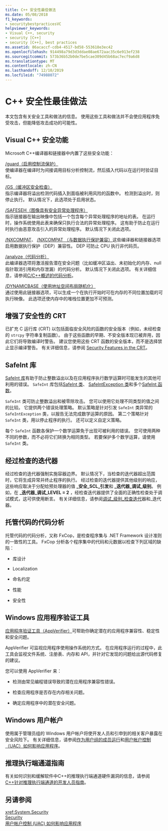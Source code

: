 ```yaml
---
title: C++ 安全性最佳做法
ms.date: 05/08/2018
f1_keywords:
- securitybestpracticesVC
helpviewer_keywords:
- Visual C++, security
- security [C++]
- security [C++], best practices
ms.assetid: 86acaccf-cdb4-4517-bd58-553618e3ec42
ms.openlocfilehash: 914498a79d3d3ddae08ae672aac35c6e913ef238
ms.sourcegitcommit: 573b36b52b0de7be5cae309d45b68ac7ecf9a6d8
ms.translationtype: MT
ms.contentlocale: zh-CN
ms.lasthandoff: 12/10/2019
ms.locfileid: "74988072"
---
```

# <a name="security-best-practices-for-c"></a>C++ 安全性最佳做法

本文包含有关安全工具和做法的信息。 使用这些工具和做法并不会使应用程序免受攻击，但能降低攻击成功的可能性。

## <a name="visual-c-security-features"></a>Visual C++ 安全功能

Microsoft C++编译器和链接器中内置了这些安全功能：

[/guard（启用控制流保护）](../build/reference/guard-enable-control-flow-guard.md)<br/>
使编译器在编译时为间接调用目标分析控制流，然后插入代码以在运行时验证目标。

[/GS（缓冲区安全检查）](../build/reference/gs-buffer-security-check.md)<br/>
指示编译器将溢出检测代码插入到面临被利用风险的函数中。 检测到溢出时，则停止执行。 默认情况下，此选项处于启用状态。

[/SAFESEH（图像具有安全异常处理程序）](../build/reference/safeseh-image-has-safe-exception-handlers.md)<br/>
指示链接器在输出映像中包括一个包含每个异常处理程序的地址的表。 在运行时，操作系统使用此表来确保只执行合法的异常处理程序。 这有助于防止在运行时执行由恶意攻击引入的异常处理程序。 默认情况下关闭此选项。

[/NXCOMPAT](../build/reference/nxcompat.md)、 [/NXCOMPAT （与数据执行保护兼容）](../build/reference/nxcompat-compatible-with-data-execution-prevention.md)这些编译器和链接器选项启用数据执行保护（DEP）兼容性。 DEP 可防止 CPU 执行非代码页。

[/analyze（代码分析）](../build/reference/analyze-code-analysis.md)<br/>
此编译器选项将激活报告潜在安全问题（比如缓冲区溢出、未初始化的内存、null 指针取消引用和内存泄漏）的代码分析。 默认情况下关闭此选项。 有关详细信息，请参阅[C/C++概述的代码分析](/visualstudio/code-quality/code-analysis-for-c-cpp-overview)。

[/DYNAMICBASE（使用地址空间布局随机化）](../build/reference/dynamicbase-use-address-space-layout-randomization.md)<br/>
通过使用此链接器选项，可以生成一个在执行开始时可在内存的不同位置加载的可执行映像。 此选项还使内存中的堆栈位置更加不可预测。

## <a name="security-enhanced-crt"></a>增强了安全性的 CRT

已扩充 C 运行库 (CRT) 以包括面临安全风险的函数的安全版本（例如，未经检查的 `strcpy` 字符串复制函数）。 由于这些函数的早期、不安全版本现已被弃用，因此它们将导致编译时警告。 建议您使用这些 CRT 函数的安全版本，而不是选择禁止显示编译警告。 有关详细信息，请参阅 [Security Features in the CRT](../c-runtime-library/security-features-in-the-crt.md)。

## <a name="safeint-library"></a>SafeInt 库

[SafeInt 库](../safeint/safeint-library.md)有助于防止整数溢出以及在应用程序执行数学运算时可能发生的其他可利用的错误。 `SafeInt` 库包括[SafeInt 类](../safeint/safeint-class.md)、 [SafeIntException 类](../safeint/safeintexception-class.md)和多个[SafeInt 函数](../safeint/safeint-functions.md)。

`SafeInt` 类可防止整数溢出和被零除攻击。 您可以使用它处理不同类型的值之间的比较。 它提供两个错误处理策略。 默认策略是针对引发 `SafeInt` 类异常的 `SafeIntException` 类，以报告无法完成数学运算的原因。 第二个策略针对 `SafeInt` 类，用以停止程序的执行。 还可以定义自定义策略。

每个 `SafeInt` 函数各保护一个数学运算免于出现可被利用的错误。 您可使用两种不同的参数，而不必将它们转换为相同类型。 若要保护多个数学运算，请使用 `SafeInt` 类。

## <a name="checked-iterators"></a>经过检查的迭代器

经过检查的迭代器强制实施容器边界。 默认情况下，当检查的迭代器超出范围时，它将生成异常并终止程序的执行。 经过检查的迭代器提供其他级别的响应，这些响应取决于分配给预处理器的值 **\_安全\_SCL\_引发**和 **\_迭代器\_调试\_级别**。 例如，在 **\_迭代器\_调试\_LEVEL = 2** ，经检查迭代器提供了全面的正确性检查处于调试模式，这可供使用断言。 有关详细信息，请参阅[调试\_级别\_](../standard-library/iterator-debug-level.md)[检查迭代](../standard-library/checked-iterators.md)器和\_迭代器。

## <a name="code-analysis-for-managed-code"></a>托管代码的代码分析

托管代码的代码分析，又称 FxCop，是检查程序集与 .NET Framework 设计准则的一致性的工具。 FxCop 分析各个程序集中的代码和元数据以检查下列区域的缺陷：

- 库设计

- Localization

- 命名约定

- 性能

- 安全性

## <a name="windows-application-verifier"></a>Windows 应用程序验证工具

[应用程序验证工具（AppVerifier）](/windows-hardware/drivers/debugger/enable-application-verifier)可帮助你确定潜在的应用程序兼容性、稳定性和安全问题。

AppVerifier 可监视应用程序使用操作系统的方式。 在应用程序运行的过程中，此工具会监视文件系统、注册表、内存和 API，并针对它发现的问题给出源代码修复的建议。

您可以使用 AppVerifier 来：

- 检测由常见编程错误导致的潜在应用程序兼容性错误。

- 检查应用程序是否存在内存相关问题。

- 确定应用程序中的潜在安全问题。

## <a name="windows-user-accounts"></a>Windows 用户帐户

使用属于管理员组的 Windows 用户帐户将使开发人员和引申到的相关客户暴露在安全风险下。 有关详细信息，请参阅[作为用户组的成员运行](running-as-a-member-of-the-users-group.md)和[用户帐户控制（UAC）如何影响应用程序](how-user-account-control-uac-affects-your-application.md)。

## <a name="guidance-for-speculative-execution-side-channels"></a>推理执行端通道指南

有关如何识别和缓解软件中C++的推理执行端通道硬件漏洞的信息，请参阅[ C++针对推理执行端通道的开发人员指南](developer-guidance-speculative-execution.md)。

## <a name="see-also"></a>另请参阅

<xref:System.Security> <br/>
[Security](/dotnet/standard/security/index)<br/>
[用户帐户控制 (UAC) 如何影响应用程序](how-user-account-control-uac-affects-your-application.md)
